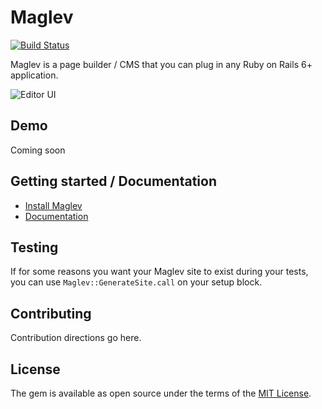 # Maglev

[![Build Status](https://travis-ci.com/maglevhq/maglev-core.svg?token=Peo8iU6ug5EgwGpofkrd&branch=master)](https://travis-ci.com/maglevhq/maglev-core)

Maglev is a page builder / CMS that you can plug in any Ruby on Rails 6+ application.

![Editor UI](https://gblobscdn.gitbook.com/assets%2F-Me54MJUO0o8Vj5WCTWJ%2F-MeUwrTI6TuqN8mdhZtm%2F-MekxQC_Ueu6lgqhQ9BW%2Feditor-ui-default.jpg?alt=media&token=58e1782a-00c2-4b29-8ff3-0988a90d7517)

## Demo

Coming soon

## Getting started / Documentation

- [Install Maglev](https://docs.maglev.dev/quickstart)
- [Documentation](https://docs.maglev.dev/)

## Testing

If for some reasons you want your Maglev site to exist during your tests,
you can use `Maglev::GenerateSite.call` on your setup block.

## Contributing
Contribution directions go here.

## License
The gem is available as open source under the terms of the [MIT License](https://opensource.org/licenses/MIT).
